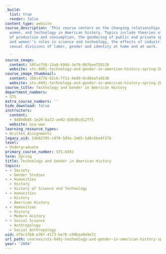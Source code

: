 ```yaml
---
_build:
  list: true
  render: false
content_type: website
course_description: 'This course centers on the changing relationships between men,
  women, and technology in American history. Topics include theories of gender, technologies
  of production and consumption, the gendering of public and private space, men''s
  and women''s roles in science and technology, the effects of industrialization on
  sexual divisions of labor, gender and identity at home and at work.

  '
course_image:
  content: 58facf56-13a0-69dd-3e70-86f6ee759139
  website: sts-049j-technology-and-gender-in-american-history-spring-2004
course_image_thumbnail:
  content: 3bbc477b-82cb-7f11-4ed9-dcd0eafa9530
  website: sts-049j-technology-and-gender-in-american-history-spring-2004
course_title: Technology and Gender in American History
department_numbers:
- STS
extra_course_numbers: ''
hide_download: false
instructors:
  content:
  - 848b0b45-1e20-ba72-ae02-d3838cd12ff5
  website: ocw-www
learning_resource_types:
- Written Assignments
legacy_uid: 14b82705-c879-5d9a-2e65-1d0c5be4f276
level:
- Undergraduate
primary_course_number: STS.049J
term: Spring
title: Technology and Gender in American History
topics:
- - Society
  - Gender Studies
- - Humanities
  - History
  - History of Science and Technology
- - Humanities
  - History
  - American History
- - Humanities
  - History
  - Modern History
- - Social Science
  - Anthropology
  - Social Anthropology
uid: d7bc37b8-e76f-4173-be78-c99baa9e9e72
url_path: courses/sts-049j-technology-and-gender-in-american-history-spring-2004
year: '2004'
---
```

